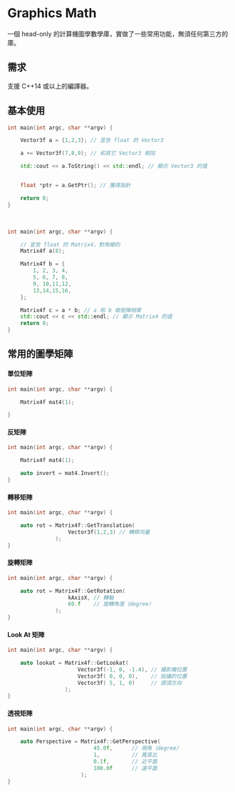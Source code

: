 # Graphics Math

一個 head-only 的計算機圖學數學庫，實做了一些常用功能，無須任何第三方的庫。

## 需求

支援 C++14 或以上的編譯器。

## 基本使用

```cpp
int main(int argc, char **argv) {

    Vector3f a = {1,2,3}; // 宣告 float 的 Vector3

    a += Vector3f(7,8,9); // 和其它 Vector3 相加

    std::cout << a.ToString() << std::endl; // 顯示 Vector3 的值


    float *ptr = a.GetPtr(); // 獲得指針

    return 0;
}
```

<br>


```cpp
int main(int argc, char **argv) {

    // 宣告 float 的 Matrix4，對角線的
    Matrix4f a(8);

    Matrix4f b = {
        1, 2, 3, 4,
        5, 6, 7, 8,
        9, 10,11,12,
        13,14,15,16,
    };

    Matrix4f c = a * b; // a 和 b 做矩陣相乘
    std::cout << c << std::endl; // 顯示 Matrix4 的值
    return 0;
}
```

## 常用的圖學矩陣

#### 單位矩陣

```cpp
int main(int argc, char **argv) {

    Matrix4f mat4(1);

}
```

#### 反矩陣

```cpp
int main(int argc, char **argv) {

    Matrix4f mat4(1);

    auto invert = mat4.Invert();
}
```

#### 轉移矩陣

```cpp
int main(int argc, char **argv) {

    auto rot = Matrix4f::GetTranslation(
                   Vector3f(1,2,3) // 轉移向量
               );
}
```


#### 旋轉矩陣

```cpp
int main(int argc, char **argv) {

    auto rot = Matrix4f::GetRotation(
                   kAxisX, // 轉軸
                   60.f    // 旋轉角度（degree）
               );
}
```

#### Look At 矩陣

```cpp
int main(int argc, char **argv) {

    auto lookat = Matrix4f::GetLookat(
                      Vector3f(-1, 0, -1.4), // 攝影機位置
                      Vector3f( 0, 0, 0),    // 拍攝的位置
                      Vector3f( 5, 1, 0)     // 頭頂方向
                  );
}
```

#### 透視矩陣

```cpp
int main(int argc, char **argv) {

    auto Perspective = Matrix4f::GetPerspective(
                           45.0f,      // 視角（degree）
                           1,          // 寬高比
                           0.1f,       // 近平面
                           100.0f      // 遠平面
                       );
}
```

